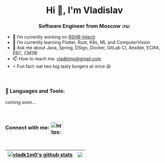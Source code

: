 <h1 align="center">Hi 👋, I'm Vladislav</h1>
<h3 align="center">Software Engineer from Moscow :ru:</h3>


- 🔭 I’m currently working on [RSHB-Intech](https://rshbintech.ru/)
- 🌱 I’m currently learning Flutter, Rust, K8s, ML and ComputerVision
- 💬 Ask me about Java, Spring, DSign, Docker, GitLab CI, Ansible, ЕСИА, ЕБС, СМЭВ
- 📫 How to reach me: 
<a href='m&#97;i&#108;&#116;&#111;&#58;vla&#100;kimo&#64;g%&#54;Da%&#54;9&#108;&#46;co&#109;'>v&#108;adki&#109;&#111;&#64;&#103;mail&#46;c&#111;m</a>
- ⚡ Fun fact: eat two big tasty burgers at once :smiley:

<br />

### 🧰 Languages and Tools:
coming soon...

<br />

<h3 align="left">Connect with me:
<a href="https://www.facebook.com/profile.php?id=100015848298743" target="blank"><img align="center" src="https://img.icons8.com/fluent/96/000000/facebook-new.png" alt="https://www.facebook.com/profile.php?id=100015848298743" height="40" width="40" /></a>
</h3>

<br />

| <a href="https://github.com/vladk1m0/github-readme-stats"><img align="center" src="https://github-readme-stats.vercel.app/api?username=vladk1m0&show_icons=true&include_all_commits=true&hide_border=true" alt="vladk1m0's github stats" /></a> | <a href="https://github.com/vladk1m0/github-readme-stats"><img align="center" src="https://github-readme-stats.vercel.app/api/top-langs/?username=vladk1m0&layout=compact&hide_border=true" /></a> |
| ------------- | ------------- |

